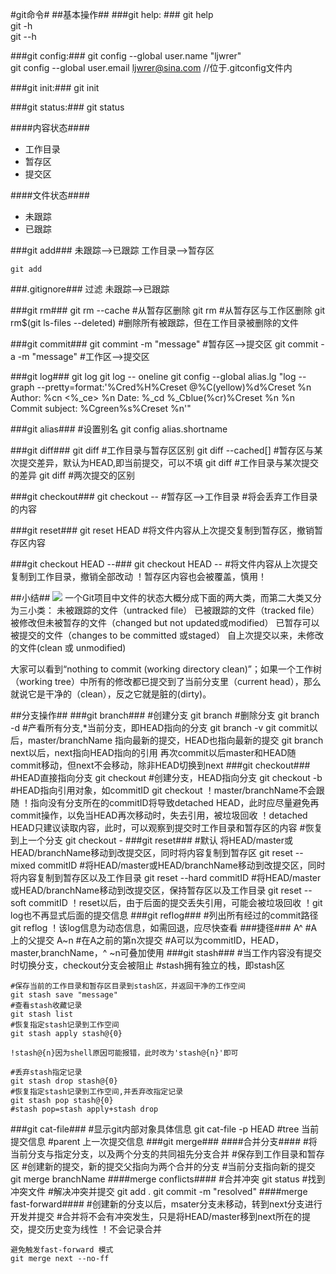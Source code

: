 #git命令#
##基本操作##
###git help: ###
	git help <command>  
	git <command> -h  
	git <command> --h

###git config:###
	git config --global user.name "ljwrer"  
	git config --global user.email ljwrer@sina.com
	//位于.gitconfig文件内
	
###git init:###
	git init

###git status:###
	git status

####内容状态####
- 工作目录
- 暂存区
- 提交区

####文件状态####
- 未跟踪
- 已跟踪

###git add###
未跟踪-->已跟踪
工作目录-->暂存区

	git add
###.gitignore###
过滤 未跟踪-->已跟踪

###git rm###
	git rm --cache
	#从暂存区删除
	git rm
	#从暂存区与工作区删除
	git rm$(git ls-files --deleted) 
	#删除所有被跟踪，但在工作目录被删除的文件

###git commit###
	git commint -m "message"
	#暂存区-->提交区
	git commit -a -m "message"
	#工作区-->提交区
    
###git log###
	git log
	git log -- oneline
	git config --global alias.lg "log --graph --pretty=format:'%Cred%H%Creset @%C(yellow)%d%Creset %n Author: %cn <%_ce> %n Date: %_cd %_Cblue(%cr)%Creset %n %n Commit subject: %Cgreen%s%Creset %n'"

###git alias###
	#设置别名
	git config alias.shortname <fullcommand>

###git diff###
	git diff
	#工作目录与暂存区区别
	git diff --cached[<reference>]
	#暂存区与某次提交差异，默认为HEAD,即当前提交，可以不填
	git diff <reference>
	#工作目录与某次提交的差异
	git diff <commitID1> <commitID2>
	#两次提交的区别

###git checkout###
	git checkout --<file>
	#暂存区-->工作目录
	#将会丢弃工作目录的内容

###git reset###
	git reset HEAD <file>
	#将文件内容从上次提交复制到暂存区，撤销暂存区内容
	
###git checkout HEAD --<file>###
	git checkout HEAD --<file>
	#将文件内容从上次提交复制到工作目录，撤销全部改动
	！暂存区内容也会被覆盖，慎用！

##小结##
![](http://7xkcnd.com1.z0.glb.clouddn.com/2015-07-13_153429.png)
一个Git项目中文件的状态大概分成下面的两大类，而第二大类又分为三小类：
未被跟踪的文件（untracked file）
已被跟踪的文件（tracked file）
被修改但未被暂存的文件（changed but not updated或modified）
已暂存可以被提交的文件（changes to be committed 或staged）
自上次提交以来，未修改的文件(clean 或 unmodified)

大家可以看到“nothing to commit (working directory clean)”；如果一个工作树（working tree）中所有的修改都已提交到了当前分支里（current head），那么就说它是干净的（clean），反之它就是脏的(dirty)。

##分支操作##
###git branch###
	#创建分支
	git branch <branchName>
	#删除分支
	git branch -d <branchName>
	#产看所有分支,*当前分支，即HEAD指向的分支
	git branch -v
git commit以后，master/branchName 指向最新的提交，HEAD也指向最新的提交
git branch next以后，next指向HEAD指向的引用
再次commit以后master和HEAD随commit移动，但next不会移动，除非HEAD切换到next
###git checkout###
	#HEAD直接指向分支 
	git checkout <barnchName>
	#创建分支，HEAD指向分支
	git checkout -b <branchName>
	#HEAD指向引用对象，如commitID
	git checkout <reference>
	！master/branchName不会跟随
	！指向没有分支所在的commitID将导致detached HEAD，此时应尽量避免再commit操作，以免当HEAD再次移动时，失去引用，被垃圾回收
	！detached HEAD只建议读取内容，此时，可以观察到提交时工作目录和暂存区的内容
	#恢复到上一个分支
	git checkout -
###git reset###
	#默认 将HEAD/master或HEAD/branchName移动到改提交区，同时将内容复制到暂存区
	git reset --mixed commitID
	#将HEAD/master或HEAD/branchName移动到改提交区，同时将内容复制到暂存区以及工作目录
	git reset --hard commitID
    #将HEAD/master或HEAD/branchName移动到改提交区，保持暂存区以及工作目录
	git reset --soft commitID
	！reset以后，由于后面的提交丢失引用，可能会被垃圾回收
	！git log也不再显式后面的提交信息
###git reflog###
	#列出所有经过的commit路径
	git reflog
	！该log信息为动态信息，如需回退，应尽快查看
###捷径###
	A^
	#A上的父提交
	A~n
	#在A之前的第n次提交
	#A可以为commitID，HEAD，master,branchName，^ ~n可叠加使用
###git stash###
	#当工作内容没有提交时切换分支，checkout分支会被阻止
	#stash拥有独立的栈，即stash区
	
	#保存当前的工作目录和暂存区目录到stash区，并返回干净的工作空间
	git stash save "message"
	#查看stash收藏记录
	git stash list
	#恢复指定stash记录到工作空间
	git stash apply stash@{0}

	!stash@{n}因为shell原因可能报错，此时改为'stash@{n}'即可
	
	#丢弃stash指定记录
	git stash drop stash@{0}
	#恢复指定stash记录到工作空间,并丢弃改指定记录
	git stash pop stash@{0}
	#stash pop=stash apply+stash drop
###git cat-file###
	#显示git内部对象具体信息
	git cat-file -p HEAD
	#tree 当前提交信息
	#parent 上一次提交信息
###git merge###
####合并分支####
	#将当前分支与指定分支，以及两个分支的共同祖先分支合并
	#保存到工作目录和暂存区
	#创建新的提交，新的提交父指向为两个合并的分支
	#当前分支指向新的提交
	git merge branchName
####merge conflicts####
	#合并冲突
	git status
	#找到冲突文件
	#解决冲突并提交
	git add .
	git commit -m "resolved"
####merge fast-forward####
	#创建新的分支以后，msater分支未移动，转到next分支进行开发并提交
	#合并将不会有冲突发生，只是将HEAD/master移到next所在的提交，提交历史变为线性
	！不会记录合并
	
	避免触发fast-forward 模式
	git merge next --no-ff